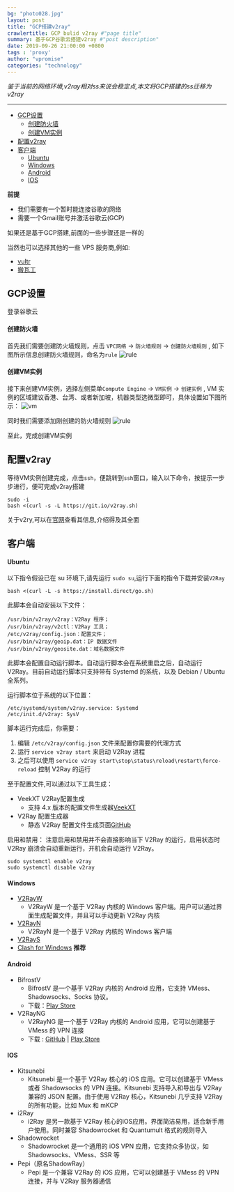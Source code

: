 ```yaml
---
bg: "photo028.jpg"
layout: post
title: "GCP搭建v2ray"
crawlertitle: GCP bulid v2ray #"page title"
summary: 基于GCP谷歌云搭建v2ray #"post description"
date: 2019-09-26 21:00:00 +0800
tags : 'proxy'
author: "vpromise"
categories: "technology"
---
```


*鉴于当前的网络环境,v2ray相对ss来说会稳定点,本文将GCP搭建的ss迁移为v2ray* 

---

- [GCP设置](#gcp设置)
    - [创建防火墙](#创建防火墙)
    - [创建VM实例](#创建vm实例)
- [配置v2ray](#配置v2ray)
- [客户端](#客户端)
    - [Ubuntu](#ubuntu)
    - [Windows](#windows)
    - [Android](#android)
    - [IOS](#ios)

**前提**
- 我们需要有一个暂时能连接谷歌的网络
- 需要一个Gmail账号并激活谷歌云(GCP)
  
如果还是基于GCP搭建,前面的一些步骤还是一样的

当然也可以选择其他的一些 VPS 服务商,例如:
- [vultr](https://www.vultr.com/)
- [搬瓦工](https://bandwagonhost.com/)

## GCP设置

登录谷歌云

#### 创建防火墙

首先我们需要创建防火墙规则，点击 `VPC网络` -> `防火墙规则` -> `创建防火墙规则` , 如下图所示信息创建防火墙规则，命名为`rule`
![rule](https://i.loli.net/2019/06/19/5d09936409d4310828.png)

#### 创建VM实例

接下来创建VM实例，选择左侧菜单`Compute Engine` -> `VM实例` -> `创建实例` , VM 实例的区域建议香港、台湾、或者新加坡，机器类型选微型即可，具体设置如下图所示：
![vm](https://i.loli.net/2019/06/19/5d0993645950f52518.png)

同时我们需要添加刚创建的防火墙规则
![rule](https://i.loli.net/2019/06/19/5d09936278b6437189.png)

至此，完成创建VM实例

## 配置v2ray

等待VM实例创建完成，点击`ssh`，便跳转到`ssh`窗口，输入以下命令，按提示一步步进行，便可完成v2ray搭建

```
sudo -i
bash <(curl -s -L https://git.io/v2ray.sh)
```

关于v2ry,可以在[官网](https://www.v2ray.com)查看其信息,介绍得及其全面

## 客户端



#### Ubuntu
以下指令假设已在 su 环境下,请先运行 `sudo su`,运行下面的指令下载并安装`V2Ray`
```
bash <(curl -L -s https://install.direct/go.sh)
```
此脚本会自动安装以下文件：
```
/usr/bin/v2ray/v2ray：V2Ray 程序；
/usr/bin/v2ray/v2ctl：V2Ray 工具；
/etc/v2ray/config.json：配置文件；
/usr/bin/v2ray/geoip.dat：IP 数据文件
/usr/bin/v2ray/geosite.dat：域名数据文件
```
此脚本会配置自动运行脚本。自动运行脚本会在系统重启之后，自动运行 V2Ray。目前自动运行脚本只支持带有 Systemd 的系统，以及 Debian / Ubuntu 全系列。

运行脚本位于系统的以下位置：
```
/etc/systemd/system/v2ray.service: Systemd
/etc/init.d/v2ray: SysV
```
脚本运行完成后，你需要：
1. 编辑 `/etc/v2ray/config.json` 文件来配置你需要的代理方式
2. 运行 `service v2ray start` 来启动 V2Ray 进程
3. 之后可以使用 `service v2ray start\stop\status\reload\restart\force-reload` 控制 V2Ray 的运行

至于配置文件,可以通过以下工具生成：
- VeekXT V2Ray配置生成
  - 支持 4.x 版本的配置文件生成器[VeekXT](https://www.veekxt.com/utils/v2ray_gen)
- V2Ray 配置生成器
  - 静态 V2Ray 配置文件生成页面[GitHub](https://github.com/htfy96/v2ray-config-gen)

启用和禁用：
注意启用和禁用并不会直接影响当下 V2Ray 的运行，启用状态时 V2Ray 崩溃会自动重新运行，开机会自动运行 V2Ray。
```
sudo systemctl enable v2ray
sudo systemctl disable v2ray
```

#### Windows
- [V2RayW](https://github.com/Cenmrev/V2RayW)
  - V2RayW 是一个基于 V2Ray 内核的 Windows 客户端。用户可以通过界面生成配置文件，并且可以手动更新 V2Ray 内核
- [V2RayN](https://github.com/2dust/v2rayN)
  - V2RayN 是一个基于 V2Ray 内核的 Windows 客户端
- [V2RayS](https://github.com/Shinlor/V2RayS)
- [Clash for Windows](https://github.com/Fndroid/clash_for_windows_pkg) **推荐**

#### Android
- BifrostV 
  - BifrostV 是一个基于 V2Ray 内核的 Android 应用，它支持 VMess、Shadowsocks、Socks 协议。
  - 下载：[Play Store](https://play.google.com/store/apps/details?id=com.github.dawndiy.bifrostv)
- V2RayNG 
  - V2RayNG 是一个基于 V2Ray 内核的 Android 应用，它可以创建基于 VMess 的 VPN 连接
  - 下载 : [GitHub](https://github.com/2dust/v2rayNG) | [Play Store](https://play.google.com/store/apps/details?id=com.v2ray.ang)

#### IOS
- Kitsunebi 
  - Kitsunebi 是一个基于 V2Ray 核心的 iOS 应用。它可以创建基于 VMess 或者 Shadowsocks 的 VPN 连接。Kitsunebi 支持导入和导出与 V2Ray 兼容的 JSON 配置。由于使用 V2Ray 核心，Kitsunebi 几乎支持 V2Ray 的所有功能，比如 Mux 和 mKCP
- i2Ray 
  - i2Ray 是另一款基于 V2Ray 核心的iOS应用。界面简洁易用，适合新手用户使用。同时兼容 Shadowrocket 和 Quantumult 格式的规则导入
- Shadowrocket 
  - Shadowrocket 是一个通用的 iOS VPN 应用，它支持众多协议，如 Shadowsocks、VMess、SSR 等
- Pepi（原名ShadowRay）
  - Pepi 是一个兼容 V2Ray 的 iOS 应用，它可以创建基于 VMess 的 VPN 连接，并与 V2Ray 服务器通信
